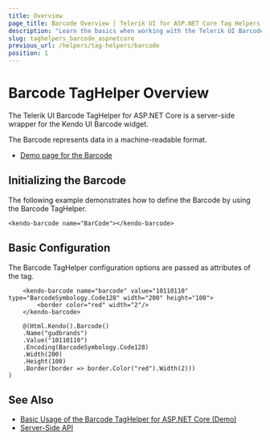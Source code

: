 ```yaml
---
title: Overview
page_title: Barcode Overview | Telerik UI for ASP.NET Core Tag Helpers
description: "Learn the basics when working with the Telerik UI Barcode TagHelper for ASP.NET Core (MVC 6 or ASP.NET Core MVC)."
slug: taghelpers_barcode_aspnetcore
previous_url: /helpers/tag-helpers/barcode
position: 1
---
```


# Barcode TagHelper Overview

The Telerik UI Barcode TagHelper for ASP.NET Core is a server-side wrapper for the Kendo UI Barcode widget.

The Barcode represents data in a machine-readable format.

* [Demo page for the Barcode](https://demos.telerik.com/aspnet-core/barcode/tag-helper)

## Initializing the Barcode

The following example demonstrates how to define the Barcode by using the Barcode TagHelper.

    <kendo-barcode name="BarCode"></kendo-barcode>

## Basic Configuration

The Barcode TagHelper configuration options are passed as attributes of the tag.

```tagHelper
    <kendo-barcode name="barcode" value="10110110" type="BarcodeSymbology.Code128" width="200" height="100">
        <border color="red" width="2"/>
    </kendo-barcode>
```
```cshtml
    @(Html.Kendo().Barcode()
    .Name("gudbrands")
    .Value("10110110")
    .Encoding(BarcodeSymbology.Code128)
    .Width(200)
    .Height(100)
    .Border(border => border.Color("red").Width(2)))
)
```

## See Also

* [Basic Usage of the Barcode TagHelper for ASP.NET Core (Demo)](https://demos.telerik.com/aspnet-core/barcode/tag-helper)
* [Server-Side API](/api/barcode)
